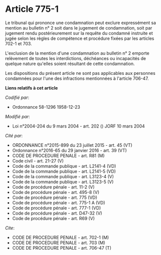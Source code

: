 # Article 775-1

Le tribunal qui prononce une condamnation peut exclure expressément sa mention au bulletin n° 2 soit dans le jugement de
condamnation, soit par jugement rendu postérieurement sur la requête du condamné instruite et jugée selon les règles de
compétence et procédure fixées par les articles 702-1 et 703.

L'exclusion de la mention d'une condamnation au bulletin n° 2 emporte relèvement de toutes les interdictions, déchéances ou
incapacités de quelque nature qu'elles soient résultant de cette condamnation.

Les dispositions du présent article ne sont pas applicables aux personnes condamnées pour l'une des infractions mentionnées à
l'article 706-47.

**Liens relatifs à cet article**

_Codifié par_:

  - Ordonnance 58-1296 1958-12-23

_Modifié par_:

  - Loi n°2004-204 du 9 mars 2004 - art. 202 () JORF 10 mars 2004

_Cité par_:

  - ORDONNANCE n°2015-899 du 23 juillet 2015 - art. 45 (VT)
  - Ordonnance n°2016-65 du 29 janvier 2016 - art. 39 (VT)
  - CODE DE PROCEDURE PENALE - art. R81 (M)
  - Code civil - art. 21-27 (V)
  - Code de la commande publique - art. L2141-4 (VD)
  - Code de la commande publique - art. L2141-5 (VD)
  - Code de la commande publique - art. L3123-4 (V)
  - Code de la commande publique - art. L3123-5 (V)
  - Code de procédure pénale - art. 11-2 (V)
  - Code de procédure pénale - art. 495-8 (V)
  - Code de procédure pénale - art. 775 (VD)
  - Code de procédure pénale - art. 775-1 A (VD)
  - Code de procédure pénale - art. 777-1 (VD)
  - Code de procédure pénale - art. D47-32 (V)
  - Code de procédure pénale - art. R69 (V)

_Cite_:

  - CODE DE PROCEDURE PENALE - art. 702-1 (M)
  - CODE DE PROCEDURE PENALE - art. 703 (M)
  - CODE DE PROCEDURE PENALE - art. 706-47 (T)
